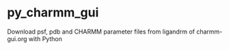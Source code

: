 # py_charmm_gui
Download psf, pdb and CHARMM parameter files from ligandrm of charmm-gui.org with Python
